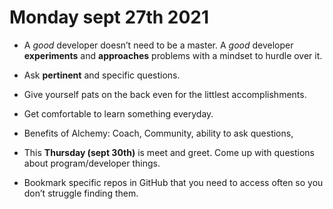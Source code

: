# Monday sept 27th 2021

* A *good* developer doesn’t need to be a master. A *good* developer **experiments** and **approaches** problems with a mindset to hurdle over it.

* Ask **pertinent** and specific questions.

* Give yourself pats on the back even for the littlest accomplishments.

* Get comfortable to learn something everyday.

* Benefits of Alchemy: Coach, Community, ability to ask questions, 

* This **Thursday (sept 30th)** is meet and greet. Come up with questions about program/developer things.

* Bookmark specific repos in GitHub that you need to access often so you don’t struggle finding them.